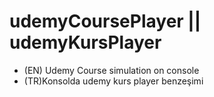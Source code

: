 # udemyCoursePlayer || udemyKursPlayer


- (EN) Udemy Course simulation on console
- (TR)Konsolda udemy kurs player benzeşimi

